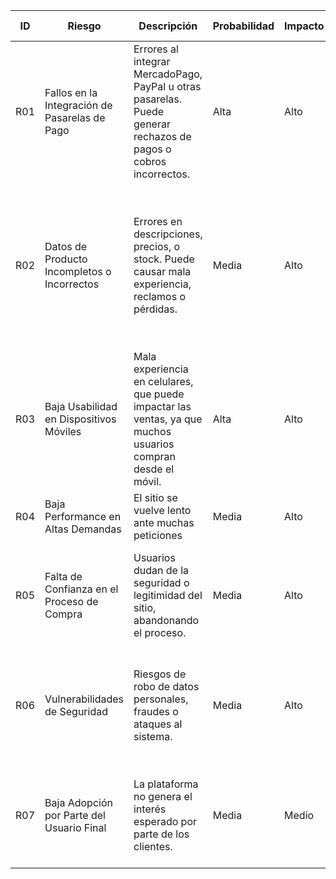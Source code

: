 | ID | Riesgo | Descripción | Probabilidad | Impacto | Estrategia de Mitigación | Responsable |
| ----- | ----- | ----- | ----- | ----- | ----- | ----- |
| R01 | Fallos en la Integración de Pasarelas de Pago | Errores al integrar MercadoPago, PayPal u otras pasarelas. Puede generar rechazos de pagos o cobros incorrectos. | Alta | Alto | Pruebas tempranas y continuas. Uso de entornos sandbox. Validación de respuesta de la API. Documentación clara del flujo de pagos. | Backend |
| R02 | Datos de Producto Incompletos o Incorrectos | Errores en descripciones, precios, o stock. Puede causar mala experiencia, reclamos o pérdidas. | Media | Alto | Validación al cargar productos. Formularios con campos obligatorios y controles. Revisión periódica de catálogo. Auditoría automatizada de datos. | Administrador |
| R03 | Baja Usabilidad en Dispositivos Móviles | Mala experiencia en celulares, que puede impactar las ventas, ya que muchos usuarios compran desde el móvil. | Alta | Alto | Diseño responsive desde el inicio. Pruebas en múltiples dispositivos. | Front-End |
| R04 | Baja Performance en Altas Demandas | El sitio se vuelve lento ante muchas peticiones | Media | Alto | Optimización del backend y base de datos. | Back-End |
| R05 | Falta de Confianza en el Proceso de Compra | Usuarios dudan de la seguridad o legitimidad del sitio, abandonando el proceso. | Media | Alto | Certificado SSL. Medios de pago reconocidos. Claridad en políticas de devolución y contacto. | Club (Marketing) |
| R06 | Vulnerabilidades de Seguridad | Riesgos de robo de datos personales, fraudes o ataques al sistema. | Media | Alto | Revisión de código. Control de acceso por roles. Cifrado de datos sensibles. Uso de HTTPS y autenticación fuerte. | Back-End |
| R07 | Baja Adopción por Parte del Usuario Final | La plataforma no genera el interés esperado por parte de los clientes. | Media | Medio | Estrategia de marketing bien definida. Campañas de lanzamiento. Experiencia de usuario amigable. | Club (Marketing) |
